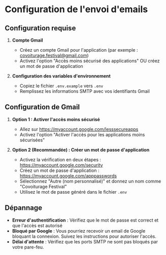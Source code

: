 # Configuration de l'envoi d'emails

## Configuration requise

1. **Compte Gmail**
   - Créez un compte Gmail pour l'application (par exemple : covoiturage.festival@gmail.com)
   - Activez l'option "Accès moins sécurisé des applications" OU créez un mot de passe d'application

2. **Configuration des variables d'environnement**
   - Copiez le fichier `.env.example` vers `.env`
   - Remplissez les informations SMTP avec vos identifiants Gmail

## Configuration de Gmail

1. **Option 1 : Activer l'accès moins sécurisé**
   - Allez sur https://myaccount.google.com/lesssecureapps
   - Activez l'option "Activer l'accès pour les applications moins sécurisées"

2. **Option 2 (Recommandée) : Créer un mot de passe d'application**
   - Activez la vérification en deux étapes : https://myaccount.google.com/security
   - Créez un mot de passe d'application : https://myaccount.google.com/apppasswords
   - Sélectionnez "Autre (nom personnalisé)" et donnez un nom comme "Covoiturage Festival"
   - Utilisez le mot de passe généré dans le fichier `.env`

## Dépannage

- **Erreur d'authentification** : Vérifiez que le mot de passe est correct et que l'accès est autorisé
- **Bloqué par Google** : Vous pourriez recevoir un email de Google bloquant la connexion. Suivez les instructions pour autoriser l'accès.
- **Délai d'attente** : Vérifiez que les ports SMTP ne sont pas bloqués par votre pare-feu.
